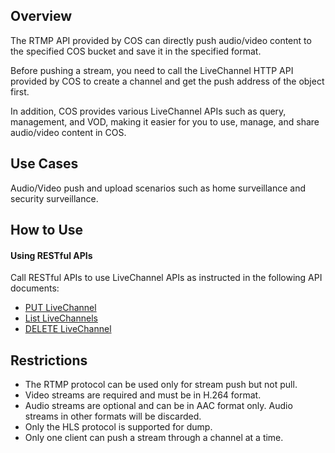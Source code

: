 ## Overview

The RTMP API provided by COS can directly push audio/video content to the specified COS bucket and save it in the specified format.

Before pushing a stream, you need to call the LiveChannel HTTP API provided by COS to create a channel and get the push address of the object first.

In addition, COS provides various LiveChannel APIs such as query, management, and VOD, making it easier for you to use, manage, and share audio/video content in COS.


## Use Cases

Audio/Video push and upload scenarios such as home surveillance and security surveillance.


## How to Use

#### Using RESTful APIs

Call RESTful APIs to use LiveChannel APIs as instructed in the following API documents:

- [PUT LiveChannel](https://intl.cloud.tencent.com/document/product/436/39047)
- [List LiveChannels](https://intl.cloud.tencent.com/document/product/436/39046)
- [DELETE LiveChannel](https://intl.cloud.tencent.com/document/product/436/39049)



## Restrictions

- The RTMP protocol can be used only for stream push but not pull.
- Video streams are required and must be in H.264 format.
- Audio streams are optional and can be in AAC format only. Audio streams in other formats will be discarded.
- Only the HLS protocol is supported for dump.
- Only one client can push a stream through a channel at a time.


